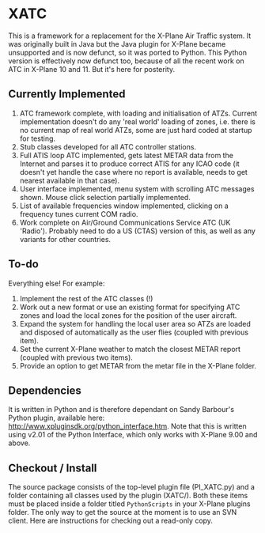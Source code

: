 # XATC

This is a framework for a replacement for the X-Plane Air Traffic system. It was originally built in Java but the Java plugin for X-Plane became unsupported and is now defunct, so it was ported to Python.  This Python version is effectively now defunct too, because of all the recent work on ATC in X-Plane 10 and 11.  But it's here for posterity.

## Currently Implemented

1. ATC framework complete, with loading and initialisation of ATZs. Current implementation doesn't do any 'real world' loading of zones, i.e. there is no current map of real world ATZs, some are just hard coded at startup for testing.
1. Stub classes developed for all ATC controller stations.
1. Full ATIS loop ATC implemented, gets latest METAR data from the Internet and parses it to produce correct ATIS for any ICAO code (it doesn't yet handle the case where no report is available, needs to get nearest available in that case).
1. User interface implemented, menu system with scrolling ATC messages shown. Mouse click selection partially implemented.
1. List of available frequencies window implemented, clicking on a frequency tunes current COM radio.
1. Work complete on Air/Ground Communications Service ATC (UK 'Radio'). Probably need to do a US (CTAS) version of this, as well as any variants for other countries.

## To-do

Everything else! For example:

1. Implement the rest of the ATC classes (!)
1. Work out a new format or use an existing format for specifying ATC zones and load the local zones for the position of the user aircraft.
1. Expand the system for handling the local user area so ATZs are loaded and disposed of automatically as the user flies (coupled with previous item).
1. Set the current X-Plane weather to match the closest METAR report (coupled with previous two items).
1. Provide an option to get METAR from the metar file in the X-Plane folder.

## Dependencies

It is written in Python and is therefore dependant on Sandy Barbour's Python plugin, available here: http://www.xpluginsdk.org/python_interface.htm. Note that this is written using v2.01 of the Python Interface, which only works with X-Plane 9.00 and above.

## Checkout / Install

The source package consists of the top-level plugin file (PI_XATC.py) and a folder containing all classes used by the plugin (XATC/). Both these items must be placed inside a folder titled `PythonScripts` in your X-Plane plugins folder. The only way to get the source at the moment is to use an SVN client. Here are instructions for checking out a read-only copy.
